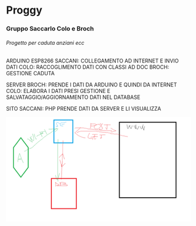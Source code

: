 # Proggy

### Gruppo Saccarlo Colo e Broch

###### Progetto per caduta anziani ecc

ARDUINO ESP8266
SACCANI: COLLEGAMENTO AD INTERNET E INVIO DATI
COLO: RACCOGLIMENTO DATI CON CLASSI AD DOC
BROCH: GESTIONE CADUTA

SERVER
BROCH: PRENDE I DATI DA ARDUINO E QUINDI DA INTERNET
COLO: ELABORA I DATI PRESI GESTIONE E SALVATAGGIO/AGGIORNAMENTO DATI NEL DATABASE

SITO
SACCANI: PHP PRENDE DATI DA SERVER E LI VISUALIZZA


![Schema](/Schema.png)
